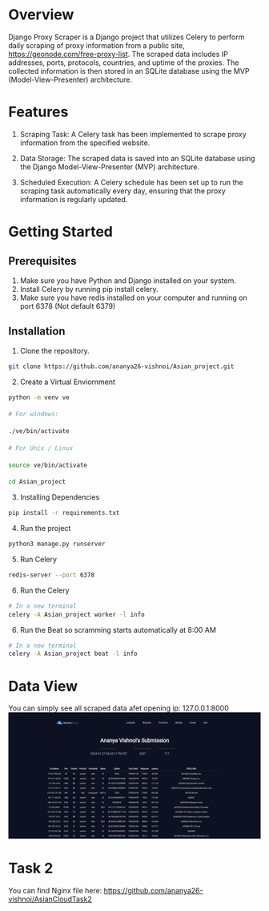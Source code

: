 # Overview

Django Proxy Scraper is a Django project that utilizes Celery to perform daily scraping of proxy information from a public site, https://geonode.com/free-proxy-list. The scraped data includes IP addresses, ports, protocols, countries, and uptime of the proxies. The collected information is then stored in an SQLite database using the MVP (Model-View-Presenter) architecture.


# Features

1. Scraping Task: A Celery task has been implemented to scrape proxy information from the specified website.

2. Data Storage: The scraped data is saved into an SQLite database using the Django Model-View-Presenter (MVP) architecture.

3. Scheduled Execution: A Celery schedule has been set up to run the scraping task automatically every day, ensuring that the proxy information is regularly updated.

# Getting Started

## Prerequisites

1. Make sure you have Python and Django installed on your system.
2. Install Celery by running pip install celery.
3. Make sure you have redis installed on your computer and running on port 6378 (Not default 6379)

## Installation

1. Clone the repository.

```bash
git clone https://github.com/ananya26-vishnoi/Asian_project.git
```
2. Create a Virtual Enviornment

```bash
python -m venv ve

# For windows:

./ve/bin/activate

# For Unix / Linux

source ve/bin/activate

cd Asian_project
```

3. Installing Dependencies

```bash
pip install -r requirements.txt
```

4. Run the project

```bash
python3 manage.py runserver
```

5. Run Celery

```bash
redis-server --port 6378
```

6. Run the Celery

```bash
# In a new terminal
celery -A Asian_project worker -l info
```

6. Run the Beat so scramming starts automatically at 8:00 AM

```bash
# In a new terminal
celery -A Asian_project beat -l info
```

# Data View

You can simply see all scraped data afet opening ip: 127.0.0.1:8000
![Alt text](Readme_image/image.png)


# Task 2

You can find Nginx file here:  https://github.com/ananya26-vishnoi/AsianCloudTask2